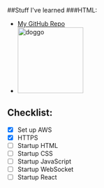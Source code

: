 ##Stuff I've learned
###HTML:
- <a href="https://github.com/Nathanos56/CS260-Startup">My GitHub Repo</a>
- <img src="inmglinkhere" alt="doggo" width="150">

## Checklist:
- [X] Set up AWS
- [X] HTTPS
- [ ] Startup HTML
- [ ] Startup CSS
- [ ] Startup JavaScript
- [ ] Startup WebSocket
- [ ] Startup React
